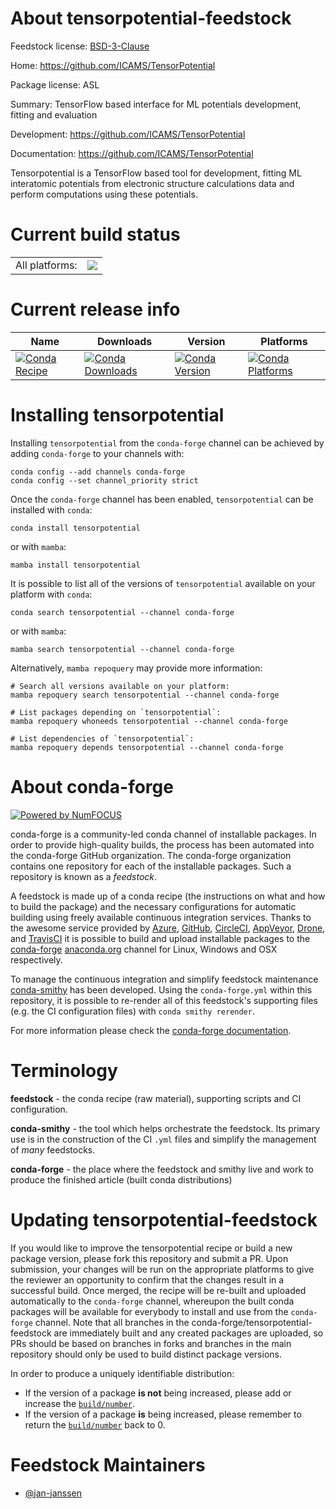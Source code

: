 About tensorpotential-feedstock
===============================

Feedstock license: [BSD-3-Clause](https://github.com/conda-forge/tensorpotential-feedstock/blob/main/LICENSE.txt)

Home: https://github.com/ICAMS/TensorPotential

Package license: ASL

Summary: TensorFlow based interface for ML potentials development, fitting and evaluation

Development: https://github.com/ICAMS/TensorPotential

Documentation: https://github.com/ICAMS/TensorPotential

Tensorpotential is a TensorFlow based tool for development, fitting
ML interatomic potentials from electronic structure calculations data
and perform computations using these potentials.


Current build status
====================


<table><tr><td>All platforms:</td>
    <td>
      <a href="https://dev.azure.com/conda-forge/feedstock-builds/_build/latest?definitionId=22798&branchName=main">
        <img src="https://dev.azure.com/conda-forge/feedstock-builds/_apis/build/status/tensorpotential-feedstock?branchName=main">
      </a>
    </td>
  </tr>
</table>

Current release info
====================

| Name | Downloads | Version | Platforms |
| --- | --- | --- | --- |
| [![Conda Recipe](https://img.shields.io/badge/recipe-tensorpotential-green.svg)](https://anaconda.org/conda-forge/tensorpotential) | [![Conda Downloads](https://img.shields.io/conda/dn/conda-forge/tensorpotential.svg)](https://anaconda.org/conda-forge/tensorpotential) | [![Conda Version](https://img.shields.io/conda/vn/conda-forge/tensorpotential.svg)](https://anaconda.org/conda-forge/tensorpotential) | [![Conda Platforms](https://img.shields.io/conda/pn/conda-forge/tensorpotential.svg)](https://anaconda.org/conda-forge/tensorpotential) |

Installing tensorpotential
==========================

Installing `tensorpotential` from the `conda-forge` channel can be achieved by adding `conda-forge` to your channels with:

```
conda config --add channels conda-forge
conda config --set channel_priority strict
```

Once the `conda-forge` channel has been enabled, `tensorpotential` can be installed with `conda`:

```
conda install tensorpotential
```

or with `mamba`:

```
mamba install tensorpotential
```

It is possible to list all of the versions of `tensorpotential` available on your platform with `conda`:

```
conda search tensorpotential --channel conda-forge
```

or with `mamba`:

```
mamba search tensorpotential --channel conda-forge
```

Alternatively, `mamba repoquery` may provide more information:

```
# Search all versions available on your platform:
mamba repoquery search tensorpotential --channel conda-forge

# List packages depending on `tensorpotential`:
mamba repoquery whoneeds tensorpotential --channel conda-forge

# List dependencies of `tensorpotential`:
mamba repoquery depends tensorpotential --channel conda-forge
```


About conda-forge
=================

[![Powered by
NumFOCUS](https://img.shields.io/badge/powered%20by-NumFOCUS-orange.svg?style=flat&colorA=E1523D&colorB=007D8A)](https://numfocus.org)

conda-forge is a community-led conda channel of installable packages.
In order to provide high-quality builds, the process has been automated into the
conda-forge GitHub organization. The conda-forge organization contains one repository
for each of the installable packages. Such a repository is known as a *feedstock*.

A feedstock is made up of a conda recipe (the instructions on what and how to build
the package) and the necessary configurations for automatic building using freely
available continuous integration services. Thanks to the awesome service provided by
[Azure](https://azure.microsoft.com/en-us/services/devops/), [GitHub](https://github.com/),
[CircleCI](https://circleci.com/), [AppVeyor](https://www.appveyor.com/),
[Drone](https://cloud.drone.io/welcome), and [TravisCI](https://travis-ci.com/)
it is possible to build and upload installable packages to the
[conda-forge](https://anaconda.org/conda-forge) [anaconda.org](https://anaconda.org/)
channel for Linux, Windows and OSX respectively.

To manage the continuous integration and simplify feedstock maintenance
[conda-smithy](https://github.com/conda-forge/conda-smithy) has been developed.
Using the ``conda-forge.yml`` within this repository, it is possible to re-render all of
this feedstock's supporting files (e.g. the CI configuration files) with ``conda smithy rerender``.

For more information please check the [conda-forge documentation](https://conda-forge.org/docs/).

Terminology
===========

**feedstock** - the conda recipe (raw material), supporting scripts and CI configuration.

**conda-smithy** - the tool which helps orchestrate the feedstock.
                   Its primary use is in the construction of the CI ``.yml`` files
                   and simplify the management of *many* feedstocks.

**conda-forge** - the place where the feedstock and smithy live and work to
                  produce the finished article (built conda distributions)


Updating tensorpotential-feedstock
==================================

If you would like to improve the tensorpotential recipe or build a new
package version, please fork this repository and submit a PR. Upon submission,
your changes will be run on the appropriate platforms to give the reviewer an
opportunity to confirm that the changes result in a successful build. Once
merged, the recipe will be re-built and uploaded automatically to the
`conda-forge` channel, whereupon the built conda packages will be available for
everybody to install and use from the `conda-forge` channel.
Note that all branches in the conda-forge/tensorpotential-feedstock are
immediately built and any created packages are uploaded, so PRs should be based
on branches in forks and branches in the main repository should only be used to
build distinct package versions.

In order to produce a uniquely identifiable distribution:
 * If the version of a package **is not** being increased, please add or increase
   the [``build/number``](https://docs.conda.io/projects/conda-build/en/latest/resources/define-metadata.html#build-number-and-string).
 * If the version of a package **is** being increased, please remember to return
   the [``build/number``](https://docs.conda.io/projects/conda-build/en/latest/resources/define-metadata.html#build-number-and-string)
   back to 0.

Feedstock Maintainers
=====================

* [@jan-janssen](https://github.com/jan-janssen/)

